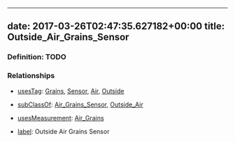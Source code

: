 
---
date: 2017-03-26T02:47:35.627182+00:00
title: Outside_Air_Grains_Sensor
---
### Definition: TODO

### Relationships

* [usesTag](https://brickschema.org/schema/1.0/BrickFrame#usesTag): [Grains](https://brickschema.org/schema/1.0/BrickTag#Grains), [Sensor](https://brickschema.org/schema/1.0/BrickTag#Sensor), [Air](https://brickschema.org/schema/1.0/BrickTag#Air), [Outside](https://brickschema.org/schema/1.0/BrickTag#Outside)

* [subClassOf](http://www.w3.org/2000/01/rdf-schema#subClassOf): [Air_Grains_Sensor](https://brickschema.org/schema/1.0/Brick#Air_Grains_Sensor), [Outside_Air](https://brickschema.org/schema/1.0/Brick#Outside_Air)

* [usesMeasurement](https://brickschema.org/schema/1.0/BrickFrame#usesMeasurement): [Air_Grains](https://brickschema.org/schema/1.0/Brick#Air_Grains)

* [label](http://www.w3.org/2000/01/rdf-schema#label): Outside Air Grains Sensor

